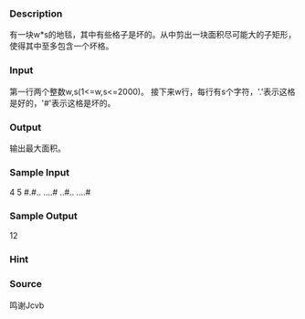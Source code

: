 
### Description
有一块w*s的地毯，其中有些格子是坏的。从中剪出一块面积尽可能大的子矩形，使得其中至多包含一个坏格。
### Input
第一行两个整数w,s(1<=w,s<=2000)。
接下来w行，每行有s个字符，'.'表示这格是好的，'#'表示这格是坏的。
### Output
输出最大面积。
### Sample Input
4 5
#.#..
....#
..#..
....#
### Sample Output
12
### Hint

### Source
鸣谢Jcvb